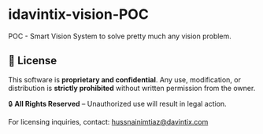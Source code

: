 # idavintix-vision-POC
POC - Smart Vision System to solve pretty much any vision problem.


## 🚀 License
This software is **proprietary and confidential**. Any use, modification, or distribution is **strictly prohibited** without written permission from the owner.

🔒 **All Rights Reserved** – Unauthorized use will result in legal action.

For licensing inquiries, contact: hussnainimtiaz@davintix.com

